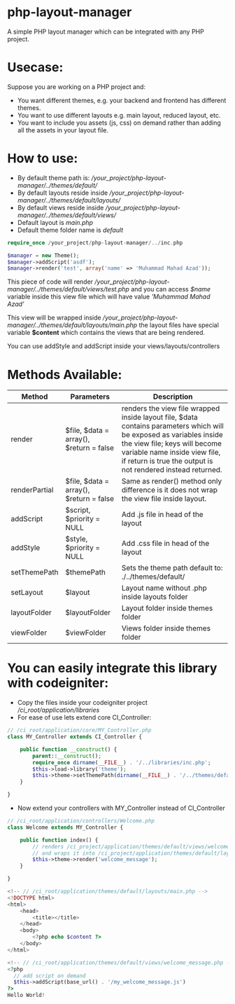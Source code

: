 php-layout-manager
==================

A simple PHP layout manager which can be integrated with any PHP project.


Usecase:
============
Suppose you are working on a PHP project and:
- You want different themes, e.g. your backend and frontend has different themes.
- You want to use different layouts e.g. main layout, reduced layout, etc.
- You want to include you assets (js, css) on demand rather than adding all the assets in your layout file.
 
How to use:
==========
- By default theme path is: */your_project/php-layout-manager/../themes/default/*
- By default layouts reside inside */your_project/php-layout-manager/../themes/default/layouts/*
- By default views reside inside */your_project/php-layout-manager/../themes/default/views/*
- Default layout is *main.php*
- Default theme folder name is *default*


```php
require_once /your_project/php-layout-manager/../inc.php

$manager = new Theme();
$manager->addScript('asdf');
$manager->render('test', array('name' => 'Muhammad Mahad Azad'));
```


This piece of code will render */your_project/php-layout-manager/../themes/default/views/test.php* and you can access *$name* variable inside this view file which will have value *'Muhammad Mahad Azad'*

This view will be wrapped inside */your_project/php-layout-manager/../themes/default/layouts/main.php* the layout files have special variable **$content** which contains the views that are being rendered.

You can use addStyle and addScript inside your views/layouts/controllers

Methods Available:
==================

Method | Parameters | Description
--- | --- | ---
render | $file, $data = array(), $return = false | renders the view file wrapped inside layout file, $data contains parameters which will be exposed as variables inside the view file; keys will become variable name inside view file, if return is true the output is not rendered instead returned.
renderPartial | $file, $data = array(), $return = false | Same as render() method only difference is it does not wrap the view file inside layout.
addScript | $script, $priority = NULL | Add .js file in head of the layout
addStyle | $style, $priority = NULL | Add .css file in head of the layout
setThemePath | $themePath | Sets the theme path default to: ./../themes/default/
setLayout | $layout | Layout name without .php inside layouts folder
layoutFolder | $layoutFolder | Layout folder inside themes folder
viewFolder | $viewFolder | Views folder inside themes folder

You can easily integrate this library with codeigniter:
==========================================================
- Copy the files inside your codeigniter project */ci_root/application/libraries*
- For ease of use lets extend core CI_Controller:
```php
// /ci_root/application/core/MY_Controller.php
class MY_Controller extends CI_Controller {

    public function __construct() {
        parent::__construct();
        require_once dirname(__FILE__) . '/../libraries/inc.php';
        $this->load->library('theme');
        $this->theme->setThemePath(dirname(__FILE__) . '/../themes/default/');
    }

}
```
- Now extend your controllers with MY_Controller instead of CI_Controller

```php
// /ci_root/application/controllers/Welcome.php
class Welcome extends MY_Controller {

    public function index() {
        // renders /ci_project/application/themes/default/views/welcome_message.php
        // and wraps it into /ci_project/application/themes/default/layouts/main.php
        $this->theme->render('welcome_message');
    }

}

```

```php
<!-- // /ci_root/application/themes/default/layouts/main.php -->
<!DOCTYPE html>
<html>
    <head>
        <title></title>
    </head>
    <body>
        <?php echo $content ?>
    </body>
</html>
```


```php
<!-- // /ci_root/application/themes/default/views/welcome_message.php -->
<?php
  // add script on demand
  $this->addScript(base_url() . '/my_welcome_message.js')
?>
Hello World!
```
